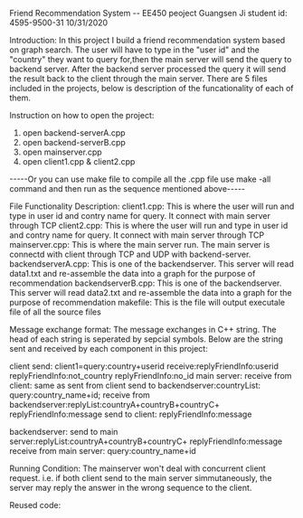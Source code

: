 Friend Recommendation System -- EE450 peoject 
Guangsen Ji
student id: 4595-9500-31
10/31/2020

Introduction:
In this project I build a friend recommendation system based on graph search. The user will have to type in the "user id" and the "country" they want to query
for,then the main server will send the query to backend server. After the backend server processed the query it will send the result back to the client through 
the main server. There are 5 files included in the projects, below is description of the funcationality of each of them.

Instruction on how to open the project:
1. open backend-serverA.cpp
2. open backend-serverB.cpp
3. open mainserver.cpp
4. open client1.cpp & client2.cpp

-----Or you can use make file to compile all the .cpp file use make -all command and then run as the sequence mentioned above-----

File Functionality Description:
client1.cpp: This is where the user will run and type in user id and contry name for query. It connect with main server through TCP
client2.cpp: This is where the user will run and type in user id and contry name for query. It connect with main server through TCP
mainserver.cpp: This is where the main server run. The main server is connectd with client through TCP and UDP with backend-server. 
backendserverA.cpp: This is one of the backendserver. This server will read data1.txt and re-assemble the data into a graph for the purpose of recommendation
backendserverB.cpp: This is one of the backendserver. This server will read data2.txt and re-assemble the data into a graph for the purpose of recommendation
makefile: This is the file will output executale file of all the source files

Message exchange format:
The message exchanges in C++ string. The head of each string is seperated by sepcial symbols. Below are the string sent and received by each component in this
project:

client
  send: client1=query:country+userid
  receive:replyFriendInfo:userid 
          replyFriendInfo:not_country
          replyFriendInfo:no_id
main server:
  receive from client: same as sent from client
  send to backendserver:countryList:
                        query:country_name+id;
  receive from backendserver:replyList:countryA+countryB+countryC+
                             replyFriendInfo:message
  send to client: replyFriendInfo:message

backendserver:
  send to main server:replyList:countryA+countryB+countryC+
                      replyFriendInfo:message
  receive from main server: query:country_name+id
 
Running Condition:
The mainserver won't deal with concurrent client request. i.e. if both client send to the main server simmutaneously, the server may reply the answer in the 
wrong sequence to the client.

Reused code:

  
  
  


